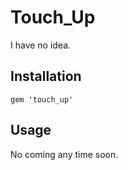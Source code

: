 
# Touch_Up

I have no idea.

## Installation

    gem 'touch_up'

## Usage

No coming any time soon.
